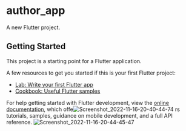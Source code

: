 # author_app

A new Flutter project.

## Getting Started

This project is a starting point for a Flutter application.

A few resources to get you started if this is your first Flutter project:

- [Lab: Write your first Flutter app](https://docs.flutter.dev/get-started/codelab)
- [Cookbook: Useful Flutter samples](https://docs.flutter.dev/cookbook)

For help getting started with Flutter development, view the
[online documentation](https://docs.flutter.dev/), which offe![Screenshot_2022-11-16-20-40-44-74](https://user-images.githubusercontent.com/111499619/202232610-bc21fbe1-4cba-481a-b921-ffe0659a1c75.png)
rs tutorials,
samples, guidance on mobile development, and a full API reference.
![Screenshot_2022-11-16-20-44-45-47](https://user-images.githubusercontent.com/111499619/202232969-8c6f272f-f476-45a4-8b60-949c08da4942.png)

